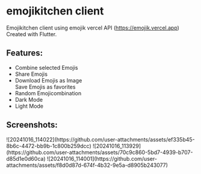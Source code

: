 # emojikitchen client

Emojikitchen client using emojik vercel API (https://emojik.vercel.app)
Created with Flutter.

<h2>Features:</h2>
<ul>
<li>Combine selected Emojis</li>
<li>Share Emojis</li>  
<li>Download Emojis as Image</li>
<l1>Save Emojis as favorites</li>
<li>Random Emojicombination</li>
<li>Dark Mode</li>
<li>Light Mode</li>
</ul>

<h2>Screenshots:</h2>
![20241016_114022](https://github.com/user-attachments/assets/ef335b45-8b6c-4472-bb9b-1c800b259dcc)
![20241016_113929](https://github.com/user-attachments/assets/70c9c860-5bd7-4939-b707-d85d1e0d60ca)
![20241016_114001](https://github.com/user-attachments/assets/f8d0d87d-674f-4b32-9e5a-d8905b243077)
